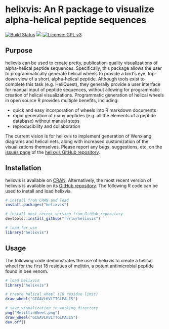# helixvis: An R package to visualize alpha-helical peptide sequences

[![Build Status](https://travis-ci.org/rrrlw/helixvis.svg?branch=master)](https://travis-ci.org/rrrlw/helixvis)
[![](http://www.r-pkg.org/badges/version/helixvis)](https://CRAN.R-project.org/package=helixvis)
[![License: GPL v3](https://img.shields.io/badge/License-GPL%20v3-blue.svg)](https://www.gnu.org/licenses/gpl-3.0)

## Purpose

helixvis can be used to create pretty, publication-quality visualizations of alpha-helical peptide sequences.
Specifically, this package allows the user to programmatically generate helical wheels to provide a bird's eye, top-down view of a short, alpha-helical peptide.
Although tools exist to complete this task (e.g. HeliQuest), they generally provide a user interface for manual input of peptide sequences, without allowing for programmatic creation of helical visualizations.
Programmatic generation of helical wheels in open source R provides multiple benefits, including:

* quick and easy incorporation of wheels into R markdown documents
* rapid generation of many peptides (e.g. all the elements of a peptide database) without manual steps
* reproducibility and collaboration

The current vision is for helixvis to implement generation of Wenxiang diagrams and helical nets, along with increased customization of the visualizations themselves.
Please report any bugs, suggestions, etc. on the [issues page](https://github.com/rrrlw/helixvis/issues) of the [helixvis GitHub repository](https://github.com/rrrlw/helixvis).

## Installation

helixvis is available on [CRAN](https://CRAN.R-project.org/package=helixvis).
Alternatively, the most recent version of helixvis is available on its [GitHub repository](https://github.com/rrrlw/helixvis).
The following R code can be used to install and load helixvis.

```r
# install from CRAN and load
install.packages("helixvis")

# install most recent version from GitHub repository
devtools::install_github("rrrlw/helixvis")

# load for use
library("helixvis")
```

## Usage

The following code demonstrates the use of helixvis to create a helical wheel for the first 18 residues of melittin, a potent antimicrobial peptide found in bee venom.

```r
# load helixvis
library("helixvis")

# create helical wheel (18 residue limit)
draw_wheel("GIGAVLKVLTTGLPALIS")

# save visualization in working directory
png("MelittinWheel.png")
draw_wheel("GIGAVLKVLTTGLPALIS")
dev.off()
```
